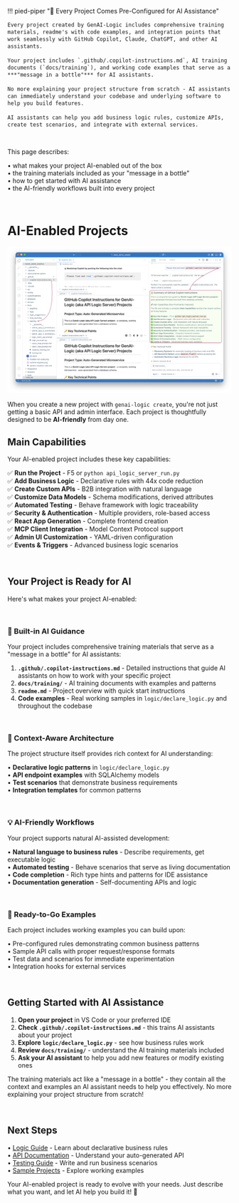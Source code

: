 !!! pied-piper ":robot: Every Project Comes Pre-Configured for AI Assistance"

    Every project created by GenAI-Logic includes comprehensive training materials, readme's with code examples, and integration points that work seamlessly with GitHub Copilot, Claude, ChatGPT, and other AI assistants.

    Your project includes `.github/.copilot-instructions.md`, AI training documents (`docs/training`), and working code examples that serve as a ***"message in a bottle"*** for AI assistants.

    No more explaining your project structure from scratch - AI assistants can immediately understand your codebase and underlying software to help you build features.

    AI assistants can help you add business logic rules, customize APIs, create test scenarios, and integrate with external services.

&nbsp;

This page describes:

• what makes your project AI-enabled out of the box  
• the training materials included as your "message in a bottle"  
• how to get started with AI assistance  
• the AI-friendly workflows built into every project  

&nbsp;

# AI-Enabled Projects

![AI-Enabled Projects](images/ui-vibe/ai-enabled-projects.png)

When you create a new project with `genai-logic create`, you're not just getting a basic API and admin interface. Each project is thoughtfully designed to be **AI-friendly** from day one.

## Main Capabilities

Your AI-enabled project includes these key capabilities:

✅ **Run the Project** - F5 or `python api_logic_server_run.py`  
✅ **Add Business Logic** - Declarative rules with 44x code reduction  
✅ **Create Custom APIs** - B2B integration with natural language  
✅ **Customize Data Models** - Schema modifications, derived attributes  
✅ **Automated Testing** - Behave framework with logic traceability  
✅ **Security & Authentication** - Multiple providers, role-based access  
✅ **React App Generation** - Complete frontend creation  
✅ **MCP Client Integration** - Model Context Protocol support  
✅ **Admin UI Customization** - YAML-driven configuration  
✅ **Events & Triggers** - Advanced business logic scenarios  


&nbsp;

## Your Project is Ready for AI

Here's what makes your project AI-enabled:

&nbsp;

### 🤖 Built-in AI Guidance

Your project includes comprehensive training materials that serve as a "message in a bottle" for AI assistants:

1. **`.github/.copilot-instructions.md`** - Detailed instructions that guide AI assistants on how to work with your specific project
2. **`docs/training/`** - AI training documents with examples and patterns
3. **`readme.md`** - Project overview with quick start instructions
4. **Code examples** - Real working samples in `logic/declare_logic.py` and throughout the codebase

&nbsp;

### 🧠 Context-Aware Architecture

The project structure itself provides rich context for AI understanding:

• **Declarative logic patterns** in `logic/declare_logic.py`  
• **API endpoint examples** with SQLAlchemy models  
• **Test scenarios** that demonstrate business requirements  
• **Integration templates** for common patterns  

&nbsp;

### 💡 AI-Friendly Workflows

Your project supports natural AI-assisted development:

• **Natural language to business rules** - Describe requirements, get executable logic  
• **Automated testing** - Behave scenarios that serve as living documentation  
• **Code completion** - Rich type hints and patterns for IDE assistance  
• **Documentation generation** - Self-documenting APIs and logic  

&nbsp;

### 🚀 Ready-to-Go Examples

Each project includes working examples you can build upon:

• Pre-configured rules demonstrating common business patterns  
• Sample API calls with proper request/response formats  
• Test data and scenarios for immediate experimentation  
• Integration hooks for external services  

&nbsp;

## Getting Started with AI Assistance

1. **Open your project** in VS Code or your preferred IDE
2. **Check `.github/.copilot-instructions.md`** - this trains AI assistants about your project
3. **Explore `logic/declare_logic.py`** - see how business rules work
4. **Review `docs/training/`** - understand the AI training materials included
5. **Ask your AI assistant** to help you add new features or modify existing ones

The training materials act like a "message in a bottle" - they contain all the context and examples an AI assistant needs to help you effectively. No more explaining your project structure from scratch!

&nbsp;

## Next Steps

• [Logic Guide](Logic/) - Learn about declarative business rules  
• [API Documentation](API/) - Understand your auto-generated API  
• [Testing Guide](Behave/) - Write and run business scenarios  
• [Sample Projects](Sample-Database/) - Explore working examples  

Your AI-enabled project is ready to evolve with your needs. Just describe what you want, and let AI help you build it! 🎯
